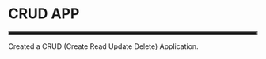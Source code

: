 # CRUD APP
<hr style="border:2px solid gray; height:4;">
Created a CRUD (Create Read Update Delete) Application.
